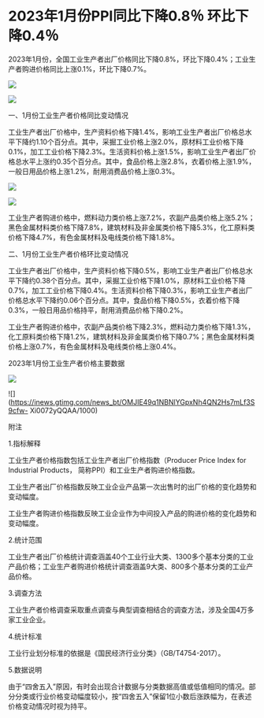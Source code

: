 # 2023年1月份PPI同比下降0.8％ 环比下降0.4％

2023年1月份，全国工业生产者出厂价格同比下降0.8%，环比下降0.4%；工业生产者购进价格同比上涨0.1%，环比下降0.7%。

![](https://inews.gtimg.com/newsapp_bt/0/15655306206/1000)

![](https://inews.gtimg.com/newsapp_bt/0/15655306209/1000)

一、1月份工业生产者价格同比变动情况

工业生产者出厂价格中，生产资料价格下降1.4%，影响工业生产者出厂价格总水平下降约1.10个百分点。其中，采掘工业价格上涨2.0%，原材料工业价格下降0.1%，加工工业价格下降2.3%。生活资料价格上涨1.5%，影响工业生产者出厂价格总水平上涨约0.35个百分点。其中，食品价格上涨2.8%，衣着价格上涨1.9%，一般日用品价格上涨1.2%，耐用消费品价格上涨0.3%。

![](https://inews.gtimg.com/newsapp_bt/0/15655306215/1000)

![](https://inews.gtimg.com/newsapp_bt/0/15655306219/1000)

工业生产者购进价格中，燃料动力类价格上涨7.2%，农副产品类价格上涨5.2%；黑色金属材料类价格下降7.8%，建筑材料及非金属类价格下降5.3%，化工原料类价格下降4.7%，有色金属材料及电线类价格下降1.8%。

二、1月份工业生产者价格环比变动情况

工业生产者出厂价格中，生产资料价格下降0.5%，影响工业生产者出厂价格总水平下降约0.38个百分点。其中，采掘工业价格下降1.0%，原材料工业价格下降0.7%，加工工业价格下降0.4%。生活资料价格下降0.3%，影响工业生产者出厂价格总水平下降约0.06个百分点。其中，食品价格下降0.5%，衣着价格下降0.3%，一般日用品价格持平，耐用消费品价格下降0.2%。

工业生产者购进价格中，农副产品类价格下降2.3%，燃料动力类价格下降1.3%，化工原料类价格下降1.2%，建筑材料及非金属类价格下降0.7%；黑色金属材料类价格上涨0.7%，有色金属材料及电线类价格上涨0.4%。

2023年1月份工业生产者价格主要数据

![](https://inews.gtimg.com/news_bt/OVYNJx0HAt-l3JwpEctEOD2vFwJWpF8pV9Taldg6qmhLAAA/1000)

![](https://inews.gtimg.com/news_bt/OMJIE49q1NBNlYGpxNh4QN2Hs7mLf3S9cfw-
Xi0072yQQAA/1000)

附注

1.指标解释

工业生产者价格指数包括工业生产者出厂价格指数（Producer Price Index for Industrial Products，
简称PPI）和工业生产者购进价格指数。

工业生产者出厂价格指数反映工业企业产品第一次出售时的出厂价格的变化趋势和变动幅度。

工业生产者购进价格指数反映工业企业作为中间投入产品的购进价格的变化趋势和变动幅度。

2.统计范围

工业生产者出厂价格统计调查涵盖40个工业行业大类、1300多个基本分类的工业产品价格；工业生产者购进价格统计调查涵盖9大类、800多个基本分类的工业产品价格。

3.调查方法

工业生产者价格调查采取重点调查与典型调查相结合的调查方法，涉及全国4万多家工业企业。

4.统计标准

工业行业划分标准的依据是《国民经济行业分类》（GB/T4754-2017）。

5.数据说明

由于“四舍五入”原因，有时会出现合计数据与分类数据高值或低值相同的情况。部分分类或行业价格变动幅度较小，按“四舍五入”保留1位小数后涨跌幅为，在表述价格变动情况时视为持平。

